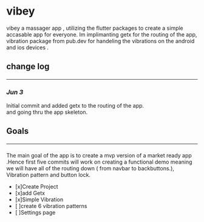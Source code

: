 # vibey
vibey a massager app , utilizing the flutter packages to create a simple accasable app for everyone. Im implimanting getx for the routing of the app, vibration package from pub.dev for handeling the vibrations on the android and ios devices . 



## change log<hr>
### *Jun 3* <br>
Initial commit and added getx to the routing of the app.
<br>and going thru the app skeleton.


## Goals<hr>

The main goal of the app is to create a mvp version of a market ready app .Hence first five commits will work on creating a functional demo meaning we will have all of the routing down ( from navbar to backbuttons.), Vibration pattern and button lock.

- [x]Create Project
- [x]add Getx
- [x]Simple Vibration
- [ ]create 6 vibration patterns 
- [ ]Settings page 
